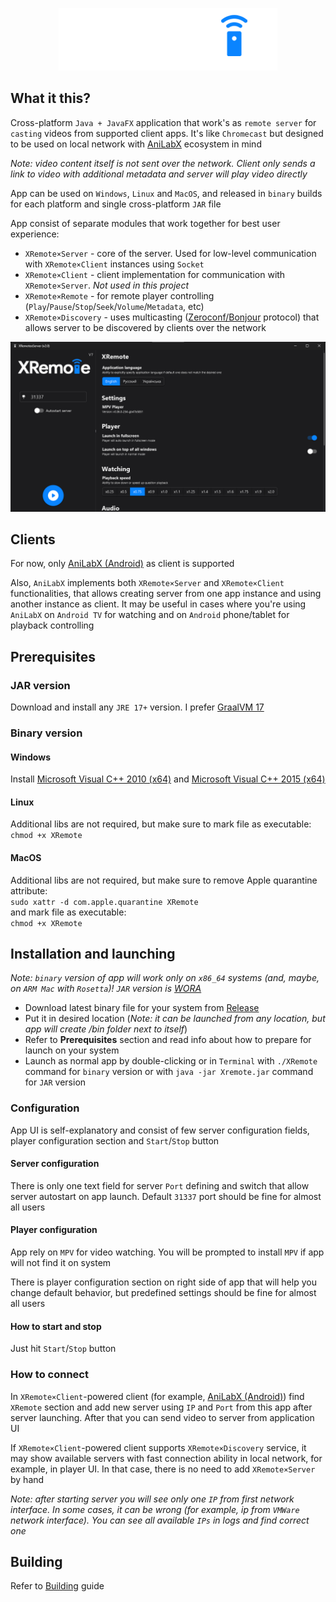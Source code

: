 <p align="center">
  <img src="images/logo.png" alt="Logo">
</p>

## What it this?

Cross-platform `Java + JavaFX` application that work's as `remote server` for `casting` videos from supported client apps. It's like `Chromecast` but designed to be used on local network with [AniLabX](https://github.com/AniLabX) ecosystem in mind

*Note: video content itself is not sent over the network. Client only sends a link to video with additional metadata and server will play video directly*

App can be used on `Windows`, `Linux` and `MacOS`, and released in `binary` builds for each platform and single cross-platform `JAR` file

App consist of separate modules that work together for best user experience:
- `XRemote×Server` - core of the server. Used for low-level communication with `XRemote×Client` instances using `Socket`
- `XRemote×Client` - client implementation for communication with `XRemote×Server`. *Not used in this project*
- `XRemote×Remote` - for remote player controlling (`Play`/`Pause`/`Stop`/`Seek`/`Volume`/`Metadata`, etc)
- `XRemote×Discovery` - uses multicasting ([Zeroconf/Bonjour](https://en.wikipedia.org/wiki/Bonjour_(software)) protocol) that allows server to be discovered by clients over the network

<p align="center">
  <img src="images/ui.png" width="700" alt="UI">
</p>

## Clients

For now, only [AniLabX (Android)](https://github.com/CrazyXacker/anilabx) as client is supported

Also, `AniLabX` implements both `XRemote×Server` and `XRemote×Client` functionalities, that allows creating server from one app instance and using another instance as client. It may be useful in cases where you're using `AniLabX` on `Android TV` for watching and on `Android` phone/tablet for playback controlling

## Prerequisites

### JAR version

Download and install any `JRE 17+` version. I prefer [GraalVM 17](https://www.graalvm.org/downloads/)

### Binary version

#### Windows

Install [Microsoft Visual C++ 2010 (x64)](https://www.microsoft.com/en-US/download/details.aspx?id=26999) and [Microsoft Visual C++ 2015 (x64)](https://www.microsoft.com/en-US/download/details.aspx?id=53840)

#### Linux

Additional libs are not required, but make sure to mark file as executable:  
```chmod +x XRemote```

#### MacOS
Additional libs are not required, but make sure to remove Apple quarantine attribute:  
```sudo xattr -d com.apple.quarantine XRemote```  
and mark file as executable:  
```chmod +x XRemote```

## Installation and launching

*Note: `binary` version of app will work only on `x86_64` systems (and, maybe, on `ARM Mac` with `Rosetta`)! `JAR` version is [WORA](https://en.wikipedia.org/wiki/Write_once,_run_anywhere)*

- Download latest binary file for your system from [Release](https://github.com/CrazyXacker/XRemoteDesktop/releases)
- Put it in desired location (*Note: it can be launched from any location, but app will create /bin folder next to itself*)
- Refer to **Prerequisites** section and read info about how to prepare for launch on your system
- Launch as normal app by double-clicking or in `Terminal` with ```./XRemote``` command for `binary` version or with ```java -jar Xremote.jar``` command for `JAR` version

### Configuration

App UI is self-explanatory and consist of few server configuration fields, player configuration section and `Start`/`Stop` button

#### Server configuration

There is only one text field for server `Port` defining and switch that allow server autostart on app launch. Default `31337` port should be fine for almost all users

#### Player configuration

App rely on `MPV` for video watching. You will be prompted to install `MPV` if app will not find it on system

There is player configuration section on right side of app that will help you change default behavior, but predefined settings should be fine for almost all users

#### How to start and stop

Just hit `Start`/`Stop` button

### How to connect

In `XRemote×Client`-powered client (for example, [AniLabX (Android)](https://github.com/CrazyXacker/anilabx)) find `XRemote` section and add new server using `IP` and `Port` from this app after server launching. After that you can send video to server from application UI

If `XRemote×Client`-powered client supports `XRemote×Discovery` service, it may show available servers with fast connection ability in local network, for example, in player UI. In that case, there is no need to add `XRemote×Server` by hand

*Note: after starting server you will see only one `IP` from first network interface. In some cases, it can be wrong (for example, ip from `VMWare` network interface). You can see all available `IPs` in logs and find correct one*

## Building

Refer to [Building](https://github.com/AniLabX/XRemoteDesktop/blob/main/BUILDING.md) guide